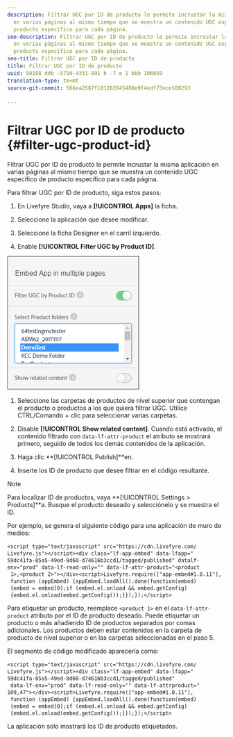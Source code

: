 ```yaml
---
description: Filtrar UGC por ID de producto le permite incrustar la misma aplicación
  en varias páginas al mismo tiempo que se muestra un contenido UGC específico de
  producto específico para cada página.
seo-description: Filtrar UGC por ID de producto le permite incrustar la misma aplicación
  en varias páginas al mismo tiempo que se muestra un contenido UGC específico de
  producto específico para cada página.
seo-title: Filtrar UGC por ID de producto
title: Filtrar UGC por ID de producto
uuid: 98108 ddb -5710-4331-891 b -7 e 1 bbb 106059
translation-type: tm+mt
source-git-commit: 566ea2587f101202045488e9f4edf73ece100293

---
```



# Filtrar UGC por ID de producto {#filter-ugc-product-id}

Filtrar UGC por ID de producto le permite incrustar la misma aplicación en varias páginas al mismo tiempo que se muestra un contenido UGC específico de producto específico para cada página.

Para filtrar UGC por ID de producto, siga estos pasos:

1. En Livefyre Studio, vaya a **[!UICONTROL Apps]** la ficha.

1. Seleccione la aplicación que desee modificar.

1. Seleccione la ficha Designer en el carril izquierdo.

1. Enable **[!UICONTROL Filter UGC by Product ID]**.

![](assets/filter-ugc-product-id.png)

1. Seleccione las carpetas de productos de nivel superior que contengan el producto o productos a los que quiera filtrar UGC.
Utilice CTRL/Comando + clic para seleccionar varias carpetas.

1. Disable **[!UICONTROL Show related content]**.
Cuando está activado, el contenido filtrado con `data-lf-attr-product` el atributo se mostrará primero, seguido de todos los demás contenidos de la aplicación.

1. Haga clic **[!UICONTROL Publish]**en.

1. Inserte los ID de producto que desee filtrar en el código resultante.

>[!NOTE]
>
>Para localizar ID de productos, vaya **[!UICONTROL Settings > Products]**a. Busque el producto deseado y selecciónelo y se muestra el ID.

Por ejemplo, se genera el siguiente código para una aplicación de muro de medios:

```
<script type="text/javascript" src="https://cdn.livefyre.com/
Livefyre.js"></script><div class="lf-app-embed" data-lfapp="
59dc41fa-85a5-49ed-8d60-d74616b3ccd1/tagged/published" datalf-
env="prod" data-lf-read-only="" data-lf-attr-product="<product
 1>,<product 2>"></div><script>Livefyre.require(["app-embed#1.0.11"],
 function (appEmbed) {appEmbed.loadAll().done(function(embed)
 {embed = embed[0];if (embed.el.onload && embed.getConfig)
 {embed.el.onload(embed.getConfig());}});});</script>
```

Para etiquetar un producto, reemplace `<product 1>` en el `data-lf-attr-product` atributo por el ID de producto deseado. Puede etiquetar un producto o más añadiendo ID de productos separados por comas adicionales. Los productos deben estar contenidos en la carpeta de producto de nivel superior o en las carpetas seleccionadas en el paso 5.

El segmento de código modificado aparecería como:

```
<script type="text/javascript" src="https://cdn.livefyre.com/
Livefyre.js"></script><div class="lf-app-embed" data-lfapp="
59dc41fa-85a5-49ed-8d60-d74616b3ccd1/tagged/published"
 data-lf-env="prod" data-lf-read-only="" data-lf-attrproduct="
109,47"></div><script>Livefyre.require(["app-embed#1.0.11"],
 function (appEmbed) {appEmbed.loadAll().done(function(embed)
 {embed = embed[0];if (embed.el.onload && embed.getConfig)
 {embed.el.onload(embed.getConfig());}});});</script>
```

La aplicación solo mostrará los ID de producto etiquetados.